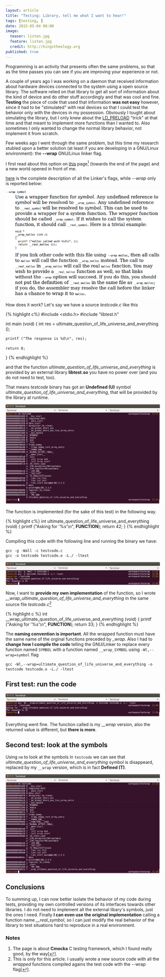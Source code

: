 ```yaml
---
layout: article
title: "Testing: Library, tell me what I want to hear!"
tags: [testing, ]
date: 2015-05-04 00:00
image:
  teaser: listen.jpg
  feature: listen.jpg
  credit: http://kingstheology.org
published: true
---
```



Programming is an activity that presents often the same problems, so that as the time passes you can see if you are improving your experience or not.

A couple of years ago I was working on a daemon that received information about hardware devices connected to the system using a open source library.
The software relied on that library to get all sort of information about the kind of device and do other stuff accordingly and that was cool and fine.
**Testing** the piece of code that used that information **was not easy** however, since it had to be "stimulated" with real devices so that I could test the behavior only with the devices in my possession.
Obviously I tought about simulating the library, but I only knew about the [LD_PRELOAD](http://man7.org/linux/man-pages/man8/ld.so.8.html) "trick" at that time and that meant to implement more functions than I wanted to. Also sometimes I only wanted to change the normal library behavior, not implement it from scratch.

Few weeks ago I went through the same problem, but this time my research stubled upon a better solution (at least if you are developing in a GNU/Linux environment): the **--wrap** GNU/Linux linker flag.

I first read about this option on [this](https://lwn.net/Articles/558106/) page<a rel="nofollow" href="#footnote1" id="ref_footnote1"><sup>1</sup></a> (towards the end of the page) and a new world opened in front of me.

[here](ftp://ftp.gnu.org/old-gnu/Manuals/ld-2.9.1/html_mono/ld.html) is the complete description of all the Linker's flags, while *--wrap* only is reported below:


![wrap-sym-def](/images/2015-05-04/wrap-sym-definition.png)


How does it work? Let's say we have a source *testcode.c* like this

{% highlight c%}
#include <stdio.h>
#include "libtest.h"

int main (void)
{
    int res = ultimate_question_of_life_universe_and_everything ();

    printf ("The response is %d\n", res);

    return 0;
}
{% endhighlight %}

and that the function *ultimate_question_of_life_universe_and_everything* is provided by an external library **libtest.so** you have no power over (and you do not need to test, too).

That means *testcode* binary has got an **Undefined (U)** symbol *ultimate_question_of_life_universe_and_everything*, that will be provided by the library at runtime.


![nm_testcode](/images/2015-05-04/testcode_sym_0.png)

The function is implemented (for the sake of this test) in the following way.

{% highlight c%}
int ultimate_question_of_life_universe_and_everything (void)
{
    printf ("Asking for '%s'\n", __FUNCTION__);
    return 42;
}
{% endhighlight %}

Compiling this code with the following line and running the binary we have:

	gcc -g -Wall -c testcode.c
	gcc -o testcode testcode.o -L./ -ltest

![run_testcode_real](/images/2015-05-04/testcode_run_real.png)

Now, I want to **provide my own implementation** of the function, so I wrote *__wrap_ultimate_question_of_life_universe_and_everything* in the same source file *testcode.c*<a rel="nofollow" href="#footnote2" id="ref_footnote2"><sup>2</sup></a>

{% highlight c %}
int __wrap_ultimate_question_of_life_universe_and_everything (void)
{
    printf ("Asking for '%s'\n", __FUNCTION__);
    return 33;
}
{% endhighlight %}

The **naming convention is important**. All the wrapped function must have the same name of the orginal functions preceded by *__wrap_*.
Also I had to **change how I compile the code** telling the GNU/Linker to replace every function named `SYMBOL` with a function named `__wrap_SYMBOL` using `-Wl,--wrap=symbol` flag

	gcc -Wl,--wrap=ultimate_question_of_life_universe_and_everything -o testcode testcode.o -L./ -ltest

## First test: run the code

![run_testcode_fake](/images/2015-05-04/testcode_run_fake.png)

Everything went fine. The function called is my *__wrap* version, also the returned value is different, but **there is more**.

## Second test: look at the symbols

Using `nm` to look at the symbols in `testcode` we can see that *ultimate_question_of_life_universe_and_everything* symbol is disappeard, replaced by my `__wrap` version, which is in fact **Defined (T)**.

![nm_testcode](/images/2015-05-04/testcode_sym_1.png)


## Conclusions

To summing up, I can now better isolate the behavior of my code during tests, providing my own controlled versions of its interfaces towards other libraries. I do not need to implement all the external libary's symbols, just the ones I need. Finally **I can even use the original implementation** calling a function name *__real_symbol*, so I can just modify the real behavior of the library to test situations hard to reproduce in a real environment.

### Notes

1. The page is about **Cmocka** C testing framework, which I found really good, by the way<a rel="nofollow" href="#ref_footnote1" id="footnote1">[↩]</a>.
2. This is only for this article. I usually wrote a new source code with all the *wrapped* functions compiled agains the test code with the --wrap flag<a rel="nofollow" href="#ref_footnote2" id="footnote2">[↩]</a>.

